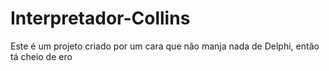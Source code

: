 # Interpretador-Collins

Este é um projeto criado por um cara que não manja nada de Delphi, então tá cheio de ero
